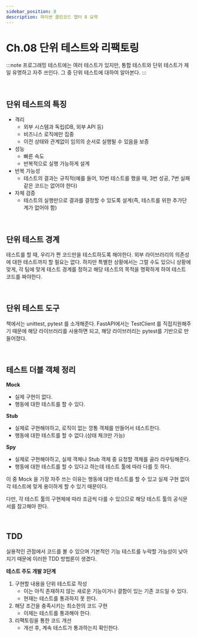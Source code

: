 ```yaml
---
sidebar_position: 8
description: 파이썬 클린코드 챕터 8 요약
---
```


# Ch.08 단위 테스트와 리팩토링

:::note
프로그래밍 테스트에는 여러 테스트가 있지만, 통합 테스트와 단위 테스트가 제일 유명하고 자주 쓰인다. 그 중 단위 테스트에 대하여 알아본다.
:::

<br/>

## 단위 테스트의 특징

* 격리
  * 외부 시스템과 독립(DB, 외부 API 등)
  *  비즈니스 로직에만 집중
  * 이전 상태와 관계없이 임의의 순서로 실행될 수 있음을 보증
* 성능
  * 빠른 속도
  * 반복적으로 실행 가능하게 설계
* 반복 가능성
  * 테스트의 결과는 규칙적(예를 들어, 10번 테스트를 했을 때, 3번 성공, 7번 실패 같은 코드는 없어야 한다)
* 자체 검증
  * 테스트의 실행만으로 결과를 결정할 수 있도록 설계(즉, 테스트를 위한 추가단계가 없어야 함)

<br/>

## 단위 테스트 경계

테스트를 할 때, 우리가 짠 코드만을 테스트하도록 해야한다. 외부 라이브러리의 의존성에 대한 테스트까지 할 필요는 없다. 하지만 특별한 상황에서는 그럴 수도 있으니 상황에 맞게, 각 팀에 맞게 테스트 경계를 정하고 해당 테스트의 목적을 명확하게 하여 테스트 코드를 짜야한다.

<br/>

## 단위 테스트 도구

책에서는 unittest, pytest 를 소개해준다. FastAPI에서는 TestClient 를 직접지원해주기 때문에 해당 라이브러리를 사용하면 되고, 해당 라이브러리는 pytest를 기반으로 만들어졌다.

<br/>

## 테스트 더블 객체 정리

**Mock**

* 실제 구현이 없다.
* 행동에 대한 테스트를 할 수 있다.

**Stub**

* 실제로 구현해야하고, 로직이 없는 깡통 객체를 만들어서 테스트한다.
* 행동에 대한 테스트를 할 수 없다.(상태 체크만 가능)

**Spy**

* 실제로 구현해야하고, 실제 객체나 Stub 객체 중 요청할 객체를 골라 라우팅해준다.
* 행동에 대한 테스트를 할 수 있다고 하는데 테스트 툴에 따라 다를 듯 하다.



이 중 Mock 을 가장 자주 쓰는 이유는 행동에 대한 테스트를 할 수 있고 실제 구현 없이 각 테스트에 맞게 용이하게 할 수 있기 때문이다.

다만, 각 테스트 툴의 구현체에 따라 조금씩 다를 수 있으므로 해당 테스트 툴의 공식문서를 참고해야 한다. 

<br/>

## TDD

실용적인 관점에서 코드를 볼 수 있으며 기본적인 기능 테스트를 누락할 가능성이 낮아지기 때문에 이러한 TDD 방법론이 생겼다.

**테스트 주도 개발 3단계**

1. 구현할 내용을 단위 테스트로 작성
   * 이는 아직 존재하지 않는 새로운 기능이거나 결함이 있는 기존 코드일 수 있다.
   * 현재는 테스트를 통과하지 못 한다.
2. 해당 조건을 충족시키는 최소한의 코드 구현
   * 이제는 테스트를 통과해야 한다.
3. 리팩토링을 통한 코드 개선
   * 개선 후, 계속 테스트가 통과하는지 확인한다.

<br/>
